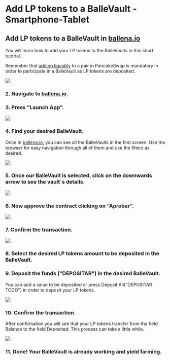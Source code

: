 # Add LP tokens to a BalleVault - Smartphone-Tablet

## Add LP tokens to a BalleVault in [ballena.io](https://ballena.io/)

You will learn how to add your LP tokens to the BalleVaults in this short tutorial.

Remember that [adding liquidity](add-liquidity-to-a-lp.md) to a pair in PancakeSwap is mandatory in order to participate in a BalleVault as LP tokens are deposited.



![](../../../../../../.gitbook/assets/screenshot_20210223-181850%20%282%29%20%282%29%20%282%29%20%282%29%20%282%29%20%282%29%20%282%29%20%282%29%20%282%29%20%282%29%20%282%29%20%281%29.jpg)





### 2. Navigate to [ballena.io](https://ballena.io).

### 

### 3. Press “Launch App”.



![](../../../../../../.gitbook/assets/screenshot_20210223-181850%20%282%29%20%282%29%20%282%29%20%282%29%20%282%29%20%282%29%20%282%29%20%282%29%20%282%29%20%282%29%20%282%29.jpg)

### 

### 4. Find your desired BalleVault.

Once in [ballena.io](https://ballena.io), you can see all the BalleVaults in the first screen. Use the browser for easy navigation through all of them and use the filters as desired.



![](../../../../../../.gitbook/assets/sin-titulo%20%281%29.png)

### 

### 5. Once our BalleVault is selected, click on the downwards arrow to see the vault´s details.



![](../../../../../../.gitbook/assets/ballena_boveda1%20%281%29.png)

### 

### 6. Now approve the contract clicking on “Aprobar”.



![](../../../../../../.gitbook/assets/ballena_boveda1.png)

### 

### 7. Confirm the transaction.



![](../../../../../../.gitbook/assets/12%20%281%29.png)

### 

### 8. Select the desired LP tokens amount to be deposited in the BalleVault.

### 9. Deposit the funds \("DEPOSITAR"\) in the desired BalleVault.

You can add a value to be deposited or press Deposit All\("DEPOSITAR TODO"\) in order to deposit your LP tokens.



![](../../../../../../.gitbook/assets/ballena_boveda_deposita%20%281%29%20%281%29%20%281%29%20%281%29%20%281%29%20%281%29%20%281%29.jpg)





### 10. Confirm the transaction.

After confirmation you will see that your LP tokens transfer from the field Balance to the field Deposited. This process can take a little while.



![](../../../../../../.gitbook/assets/7%20%281%29%20%281%29.png)

### 

### 11. Done! Your BalleVault is already working and yield farming.







